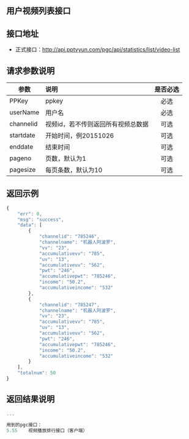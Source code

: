 用户视频列表接口
----------

接口地址
----------
  * 正式接口：http://api.pptvyun.com/pgc/api/statistics/list/video-list

请求参数说明
----------
|  参数         |说明          |是否必选|
| ------------- |:-------------|:-----:|
| PPKey         | ppkey |必选|
| userName      | 用户名 |必选    |
| channelid      | 视频id，若不传则返回所有视频总数据 |可选    |
| startdate     | 开始时间，例20151026  |可选    |
| enddate       | 结束时间 |可选    |
| pageno      | 页数，默认为1 |可选    |
| pagesize      | 每页条数，默认为10 |可选    |

返回示例
----------
```javascript
{
    "err": 0,
    "msg": "success",
    "data": [
        {
            "channelid": "785246",
            "channelname": "机器人阿波罗",
            "vv": "23",
            "accumulativevv": "785",
            "uv": "13",
            "accumulativeuv": "562",
            "pwt": "246",
            "accumulativepwt": "785246",
            "income": "50.2",
            "accumulativeincome": "532"
        },
        {
            "channelid": "785247",
            "channelname": "机器人阿波罗",
            "vv": "23",
            "accumulativevv": "785",
            "uv": "13",
            "accumulativeuv": "562",
            "pwt": "246",
            "accumulativepwt": "785246",
            "income": "50.2",
            "accumulativeincome": "532"
        }
    ],
    "totalnum": 50
}
```

返回结果说明
----------
```javascript
...

用到的pgc接口：
5.55	视频播放排行接口（客户端）
```